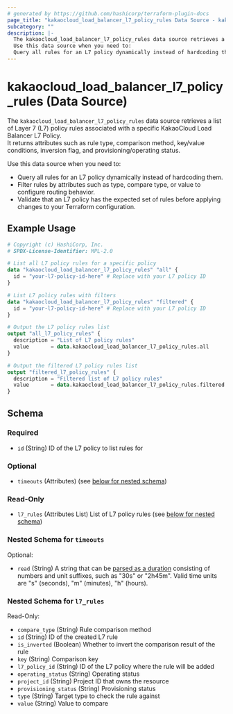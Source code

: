 ```yaml
---
# generated by https://github.com/hashicorp/terraform-plugin-docs
page_title: "kakaocloud_load_balancer_l7_policy_rules Data Source - kakaocloud"
subcategory: ""
description: |-
  The kakaocloud_load_balancer_l7_policy_rules data source retrieves a list of Layer 7 (L7) policy rules associated with a specific KakaoCloud Load Balancer L7 Policy.It returns attributes such as rule type, comparison method, key/value conditions, inversion flag, and provisioning/operating status.
  Use this data source when you need to:
  Query all rules for an L7 policy dynamically instead of hardcoding them.Filter rules by attributes such as type, compare type, or value to configure routing behavior.Validate that an L7 policy has the expected set of rules before applying changes to your Terraform configuration.
---
```


# kakaocloud_load_balancer_l7_policy_rules (Data Source)

The `kakaocloud_load_balancer_l7_policy_rules` data source retrieves a list of Layer 7 (L7) policy rules associated with a specific KakaoCloud Load Balancer L7 Policy.  
It returns attributes such as rule type, comparison method, key/value conditions, inversion flag, and provisioning/operating status.  

Use this data source when you need to:
- Query all rules for an L7 policy dynamically instead of hardcoding them.  
- Filter rules by attributes such as type, compare type, or value to configure routing behavior.  
- Validate that an L7 policy has the expected set of rules before applying changes to your Terraform configuration.  

<!-- ## Available filters 없음 -->

## Example Usage

```terraform
# Copyright (c) HashiCorp, Inc.
# SPDX-License-Identifier: MPL-2.0

# List all L7 policy rules for a specific policy
data "kakaocloud_load_balancer_l7_policy_rules" "all" {
  id = "your-l7-policy-id-here" # Replace with your L7 policy ID
}

# List L7 policy rules with filters
data "kakaocloud_load_balancer_l7_policy_rules" "filtered" {
  id = "your-l7-policy-id-here" # Replace with your L7 policy ID
}

# Output the L7 policy rules list
output "all_l7_policy_rules" {
  description = "List of L7 policy rules"
  value       = data.kakaocloud_load_balancer_l7_policy_rules.all
}

# Output the filtered L7 policy rules list
output "filtered_l7_policy_rules" {
  description = "Filtered list of L7 policy rules"
  value       = data.kakaocloud_load_balancer_l7_policy_rules.filtered
}
```

<!-- schema generated by tfplugindocs -->
## Schema

### Required

- `id` (String) ID of the L7 policy to list rules for

### Optional

- `timeouts` (Attributes) (see [below for nested schema](#nestedatt--timeouts))

### Read-Only

- `l7_rules` (Attributes List) List of L7 policy rules (see [below for nested schema](#nestedatt--l7_rules))

<a id="nestedatt--timeouts"></a>
### Nested Schema for `timeouts`

Optional:

- `read` (String) A string that can be [parsed as a duration](https://pkg.go.dev/time#ParseDuration) consisting of numbers and unit suffixes, such as "30s" or "2h45m". Valid time units are "s" (seconds), "m" (minutes), "h" (hours).


<a id="nestedatt--l7_rules"></a>
### Nested Schema for `l7_rules`

Read-Only:

- `compare_type` (String) Rule comparison method
- `id` (String) ID of the created L7 rule
- `is_inverted` (Boolean) Whether to invert the comparison result of the rule
- `key` (String) Comparison key
- `l7_policy_id` (String) ID of the L7 policy where the rule will be added
- `operating_status` (String) Operating status
- `project_id` (String) Project ID that owns the resource
- `provisioning_status` (String) Provisioning status
- `type` (String) Target type to check the rule against
- `value` (String) Value to compare
